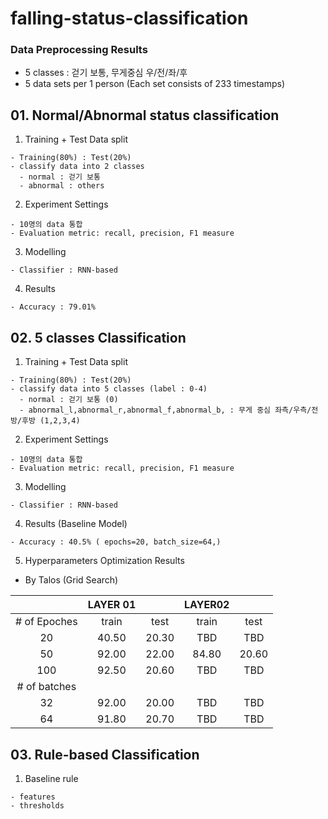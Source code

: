 # falling-status-classification
### Data Preprocessing Results
  - 5 classes : 걷기 보통, 무게중심 우/전/좌/후
  - 5 data sets per 1 person (Each set consists of 233 timestamps) 
  
  
## 01. Normal/Abnormal status classification 
  1. Training + Test Data split 
    
    - Training(80%) : Test(20%)
    - classify data into 2 classes 
      - normal : 걷기 보통
      - abnormal : others
      
  2. Experiment Settings
    
    - 10명의 data 통합
    - Evaluation metric: recall, precision, F1 measure
    
  3. Modelling
    
    - Classifier : RNN-based
    
  4. Results
  
    - Accuracy : 79.01%

## 02. 5 classes Classification
  1. Training + Test Data split 
    
    - Training(80%) : Test(20%)
    - classify data into 5 classes (label : 0-4)
      - normal : 걷기 보통 (0)
      - abnormal_l,abnormal_r,abnormal_f,abnormal_b, : 무게 중심 좌측/우측/전방/후방 (1,2,3,4)
      
  2. Experiment Settings
    
    - 10명의 data 통합
    - Evaluation metric: recall, precision, F1 measure
    
  3. Modelling
    
    - Classifier : RNN-based
    
  4. Results (Baseline Model)
  
    - Accuracy : 40.5% ( epochs=20, batch_size=64,)
   
  5. Hyperparameters Optimization Results
  - By Talos (Grid Search)
  

|               |LAYER 01  |      |  LAYER02 |      |
|:-------------:|:------:|:------:|:------:|:------:|
| # of Epoches  |train   | test   |train   | test   |
| 20            | 40.50  | 20.30  |TBD     |TBD     |
| 50            | 92.00  | 22.00  |84.80   |20.60   |
| 100           | 92.50  | 20.60  |TBD     |TBD     |
|# of batches   |        |        |        |        |
| 32            | 92.00  | 20.00  |TBD     |TBD     |
| 64            | 91.80  | 20.70  |TBD     |TBD     |


 
## 03. Rule-based Classification

  1. Baseline rule
  
    - features
    - thresholds
    
    
    
  

